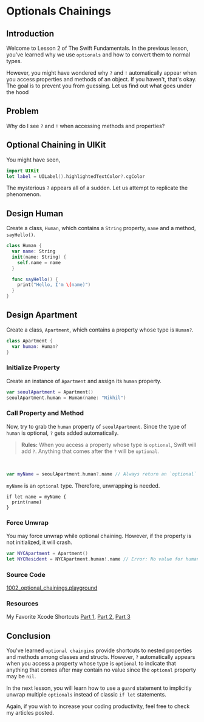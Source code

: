 # Optionals Chainings

## Introduction
Welcome to Lesson 2 of The Swift Fundamentals. In the previous lesson, you've learned why we use `optionals` and how to convert them to normal types.

However, you might have wondered why `?` and `!` automatically appear when you access properties and methods of an object. If you haven't, that's okay. The goal is to prevent you from guessing. Let us find out what goes under the hood

## Problem
Why do I see `?` and `!` when accessing methods and properties?

## Optional Chaining in UIKit
You might have seen,  

```swift
import UIKit
let label = UILabel().highlightedTextColor?.cgColor
```
The mysterious `?` appears all of a sudden. Let us attempt to replicate the phenomenon.

## Design Human
Create a class, `Human`, which contains a `String` property, `name` and a method, `sayHello()`.

```swift
class Human {
  var name: String
  init(name: String) {
    self.name = name
  }

  func sayHello() {
    print("Hello, I'm \(name)")
  }
}
```

## Design Apartment
Create a class, `Apartment`, which contains a property whose type is `Human?`.

```swift
class Apartment {
  var human: Human?
}
```

### Initialize Property
Create an instance of `Apartment` and assign its `human` property.

```swift
var seoulApartment = Apartment()
seoulApartment.human = Human(name: "Nikhil")
```

### Call Property and Method
Now, try to grab the `human` property of `seoulApartment`. Since the type of `human` is optional, `?` gets added automatically.

> **Rules:** When you access a property whose type is `optional`, Swift will add `?`. Anything that comes after the `?` will be `optional`.

<br>

```swift
var myName = seoulApartment.human?.name // Always return an `optional` type since human is `optional`.
```

`myName` is an `optional` type. Therefore, unwrapping is needed.

```
if let name = myName {
  print(name)
}
```

### Force Unwrap
You may force unwrap while optional chaining. However, if the property is not initialized, it will crash.

```swift
var NYCApartment = Apartment()
let NYCResident = NYCApartment.human!.name // Error: No value for human
```

### Source Code
[1002_optional_chainings.playground](https://www.dropbox.com/sh/czde6dm36navhtj/AABVk37REgAS4eZL8WTuJs7Ga?dl=0)

### Resources
My Favorite Xcode Shortcuts [Part 1], [Part 2], [Part 3]

[Part 1]: https://blog.NiKSthedeveloper.io/NiKSs-favorite-xcode-8-shortcuts-part-1-3-36381e07284d

[Part 2]: https://blog.NiKSthedeveloper.io/NiKSs-favorite-xcode-shortcuts-part-2-3-c076e506cd20

[Part 3]: https://blog.NiKSthedeveloper.io/NiKSs-favorite-xcode-8-shortcuts-part-3-3-afd2bf590442

## Conclusion
You've learned `optional chaingins` provide shortcuts to nested properties and methods among classes and structs. However, `?` automatically appears when you access a property whose type is `optional` to indicate that anything that comes after may contain no value since the `optional` property may be `nil`.

In the next lesson, you will learn how to use a `guard` statement to implicitly unwrap multiple `optionals` instead of classic `if let` statements.

Again, if you wish to increase your coding productivity, feel free to check my articles posted.